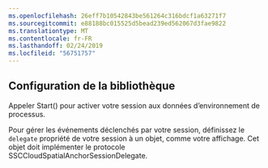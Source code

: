 ```yaml
---
ms.openlocfilehash: 26eff7b10542843be561264c316bdcf1a63271f7
ms.sourcegitcommit: e88188bc015525d5bead239ed562067d3fae9822
ms.translationtype: MT
ms.contentlocale: fr-FR
ms.lasthandoff: 02/24/2019
ms.locfileid: "56751757"
---
```

## <a name="setting-up-the-library"></a>Configuration de la bibliothèque

Appeler Start() pour activer votre session aux données d’environnement de processus.

Pour gérer les événements déclenchés par votre session, définissez le `delegate` propriété de votre session à un objet, comme votre affichage. Cet objet doit implémenter le protocole SSCCloudSpatialAnchorSessionDelegate.
